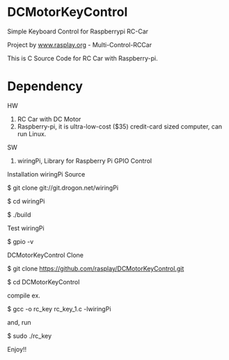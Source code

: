 DCMotorKeyControl
=========

Simple Keyboard Control for Raspberrypi RC-Car

Project by www.rasplay.org - Multi-Control-RCCar

This is C Source Code for RC Car with Raspberry-pi.

Dependency
=========

HW

 1. RC Car with DC Motor
 2. Raspberry-pi, it is ultra-low-cost ($35) credit-card sized computer, can run Linux.

SW

 1. wiringPi, Library for Raspberry Pi GPIO Control

Installation wiringPi Source

$ git clone git://git.drogon.net/wiringPi

$ cd wiringPi

$ ./build

Test wiringPi

$ gpio -v

DCMotorKeyControl Clone

$ git clone https://github.com/rasplay/DCMotorKeyControl.git

$ cd DCMotorKeyControl

compile ex.

$ gcc -o rc_key rc_key_1.c -lwiringPi

and, run

$ sudo ./rc_key

Enjoy!!  
